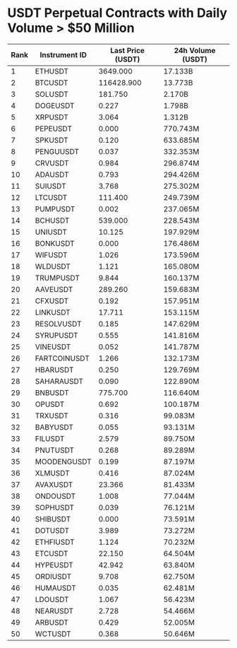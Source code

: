 # USDT Perpetual Contracts with Daily Volume > $50 Million

| Rank | Instrument ID | Last Price (USDT) | 24h Volume (USDT) |
|------|---------------|-------------------|-------------------|
| 1 | ETHUSDT | 3649.000 | 17.133B |
| 2 | BTCUSDT | 116428.900 | 13.773B |
| 3 | SOLUSDT | 181.750 | 2.170B |
| 4 | DOGEUSDT | 0.227 | 1.798B |
| 5 | XRPUSDT | 3.064 | 1.312B |
| 6 | PEPEUSDT | 0.000 | 770.743M |
| 7 | SPKUSDT | 0.120 | 633.685M |
| 8 | PENGUUSDT | 0.037 | 332.353M |
| 9 | CRVUSDT | 0.984 | 296.874M |
| 10 | ADAUSDT | 0.793 | 294.426M |
| 11 | SUIUSDT | 3.768 | 275.302M |
| 12 | LTCUSDT | 111.400 | 249.739M |
| 13 | PUMPUSDT | 0.002 | 237.065M |
| 14 | BCHUSDT | 539.000 | 228.543M |
| 15 | UNIUSDT | 10.125 | 197.929M |
| 16 | BONKUSDT | 0.000 | 176.486M |
| 17 | WIFUSDT | 1.026 | 173.596M |
| 18 | WLDUSDT | 1.121 | 165.080M |
| 19 | TRUMPUSDT | 9.844 | 160.137M |
| 20 | AAVEUSDT | 289.260 | 159.683M |
| 21 | CFXUSDT | 0.192 | 157.951M |
| 22 | LINKUSDT | 17.711 | 153.115M |
| 23 | RESOLVUSDT | 0.185 | 147.629M |
| 24 | SYRUPUSDT | 0.555 | 141.816M |
| 25 | VINEUSDT | 0.052 | 141.787M |
| 26 | FARTCOINUSDT | 1.266 | 132.173M |
| 27 | HBARUSDT | 0.250 | 129.769M |
| 28 | SAHARAUSDT | 0.090 | 122.890M |
| 29 | BNBUSDT | 775.700 | 116.640M |
| 30 | OPUSDT | 0.692 | 100.187M |
| 31 | TRXUSDT | 0.316 | 99.083M |
| 32 | BABYUSDT | 0.055 | 93.131M |
| 33 | FILUSDT | 2.579 | 89.750M |
| 34 | PNUTUSDT | 0.268 | 89.289M |
| 35 | MOODENGUSDT | 0.199 | 87.197M |
| 36 | XLMUSDT | 0.416 | 87.024M |
| 37 | AVAXUSDT | 23.366 | 81.433M |
| 38 | ONDOUSDT | 1.008 | 77.044M |
| 39 | SOPHUSDT | 0.039 | 76.121M |
| 40 | SHIBUSDT | 0.000 | 73.591M |
| 41 | DOTUSDT | 3.989 | 73.272M |
| 42 | ETHFIUSDT | 1.124 | 70.232M |
| 43 | ETCUSDT | 22.150 | 64.504M |
| 44 | HYPEUSDT | 42.942 | 63.840M |
| 45 | ORDIUSDT | 9.708 | 62.750M |
| 46 | HUMAUSDT | 0.035 | 62.481M |
| 47 | LDOUSDT | 1.067 | 56.423M |
| 48 | NEARUSDT | 2.728 | 54.466M |
| 49 | ARBUSDT | 0.429 | 52.005M |
| 50 | WCTUSDT | 0.368 | 50.646M |
